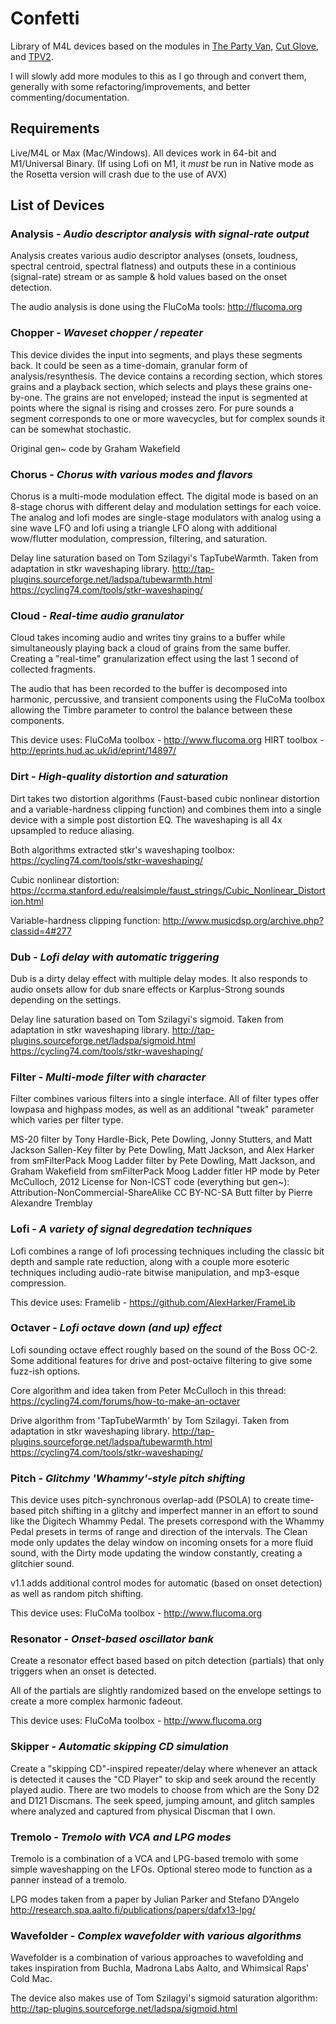 # Confetti

Library of M4L devices based on the modules in [The Party Van](http://rodrigoconstanzo.com/the-party-van/), [Cut Glove](http://rodrigoconstanzo.com/cut-glove/), and [TPV2](https://github.com/rconstanzo/tpv2).

I will slowly add more modules to this as I go through and convert them, generally with some refactoring/improvements, and better commenting/documentation.

## Requirements

Live/M4L or Max (Mac/Windows).
All devices work in 64-bit and M1/Universal Binary. (If using Lofi on M1, it *must* be run in Native mode as the Rosetta version will crash due to the use of AVX)

## List of Devices

### **Analysis** - *Audio descriptor analysis with signal-rate output*
Analysis creates various audio descriptor analyses (onsets, loudness, spectral centroid, spectral flatness) and outputs these in a continious (signal-rate) stream or as sample & hold values based on the onset detection.

The audio analysis is done using the FluCoMa tools:
http://flucoma.org

### **Chopper** - *Waveset chopper / repeater*
This device divides the input into segments, and plays these segments back. It could be seen as a time-domain, granular form of analysis/resynthesis. The device contains a recording section, which stores grains and a playback section, which selects and plays these grains one-by-one. The grains are not enveloped;	instead the input is segmented at points where the signal is rising and crosses zero. For pure sounds a segment corresponds to one or more wavecycles,	but for complex sounds it can be somewhat stochastic.

Original gen~ code by	Graham Wakefield

### **Chorus** - *Chorus with various modes and flavors*
Chorus is a multi-mode modulation effect. The digital mode is based on an 8-stage chorus with different delay and modulation settings for each voice. The analog and lofi modes are single-stage modulators with analog using a sine wave LFO and lofi using a triangle LFO along with additional wow/flutter modulation, compression, filtering, and saturation.

Delay line saturation based on Tom Szilagyi's TapTubeWarmth. Taken from adaptation in stkr waveshaping library.
http://tap-plugins.sourceforge.net/ladspa/tubewarmth.html
https://cycling74.com/tools/stkr-waveshaping/

### **Cloud** - *Real-time audio granulator*
Cloud takes incoming audio and writes tiny grains to a buffer while simultaneously playing back a cloud of grains from the same buffer. Creating a "real-time" granularization effect using the last 1 second of collected fragments.

The audio that has been recorded to the buffer is decomposed into harmonic, percussive, and transient components using the FluCoMa toolbox allowing the Timbre parameter to control the balance between these components.

This device uses:
FluCoMa toolbox - http://www.flucoma.org
HIRT toolbox - http://eprints.hud.ac.uk/id/eprint/14897/

### **Dirt** - *High-quality distortion and saturation*
Dirt takes two distortion algorithms (Faust-based cubic nonlinear distortion and a variable-hardness clipping function) and combines them into a single device with a simple post distortion EQ. The waveshaping is all 4x upsampled to reduce aliasing.

Both algorithms extracted stkr's waveshaping toolbox:
https://cycling74.com/tools/stkr-waveshaping/

Cubic nonlinear distortion:
https://ccrma.stanford.edu/realsimple/faust_strings/Cubic_Nonlinear_Distortion.html

Variable-hardness clipping function:
http://www.musicdsp.org/archive.php?classid=4#277

### **Dub** - *Lofi delay with automatic triggering*
Dub is a dirty delay effect with multiple delay modes. It also responds to audio onsets allow for dub snare effects or Karplus-Strong sounds depending on the settings.

Delay line saturation based on Tom Szilagyi's sigmoid. Taken from adaptation in stkr waveshaping library.
http://tap-plugins.sourceforge.net/ladspa/sigmoid.html
https://cycling74.com/tools/stkr-waveshaping/

### **Filter** - *Multi-mode filter with character*
Filter combines various filters into a single interface. All of filter types offer lowpasa and highpass modes, as well as an additional "tweak" parameter which varies per filter type.

MS-20 filter by Tony Hardle-Bick, Pete Dowling, Jonny Stutters, and Matt Jackson
Sallen-Key filter by Pete Dowling, Matt Jackson, and Alex Harker from smFilterPack
Moog Ladder filter by Pete Dowling, Matt Jackson, and Graham Wakefield from smFilterPack
Moog Ladder fitler HP mode by Peter McCulloch, 2012 License for Non-ICST code (everything but gen~):
Attribution-NonCommercial-ShareAlike CC BY-NC-SA
Butt filter by Pierre Alexandre Tremblay

### **Lofi** - *A variety of signal degredation techniques*
Lofi combines a range of lofi processing techniques including the classic bit depth and sample rate reduction, along with a couple more esoteric techniques including audio-rate bitwise manipulation, and mp3-esque compression.

This device uses:
Framelib - https://github.com/AlexHarker/FrameLib

### **Octaver** - *Lofi octave down (and up) effect*
Lofi sounding octave effect roughly based on the sound of the Boss OC-2.
Some additional features for drive and post-octaive filtering to give some fuzz-ish options.

Core algorithm and idea taken from Peter McCulloch in this thread:
https://cycling74.com/forums/how-to-make-an-octaver

Drive algorithm from 'TapTubeWarmth' by Tom Szilagyi. Taken from adaptation in stkr waveshaping library.
http://tap-plugins.sourceforge.net/ladspa/tubewarmth.html
https://cycling74.com/tools/stkr-waveshaping/

### **Pitch** - *Glitchmy 'Whammy'-style pitch shifting*
This device uses pitch-synchronous overlap-add (PSOLA) to create time-based pitch shifting in a glitchy and imperfect manner in an effort to sound like the Digitech Whammy Pedal. The presets correspond with the Whammy Pedal presets in terms of range and direction of the intervals. The Clean mode only updates the delay window on incoming onsets for a more fluid sound, with the Dirty mode updating the window constantly, creating a glitchier sound.

v1.1 adds additional control modes for automatic (based on onset detection) as well as random pitch shifting.

This device uses:
FluCoMa toolbox - http://www.flucoma.org

### **Resonator** - *Onset-based oscillator bank*
Create a resonator effect based based on pitch detection (partials) that only triggers when an onset is detected.

All of the partials are slightly randomized based on the envelope settings to create a more complex harmonic fadeout.

This device uses:
FluCoMa toolbox - http://www.flucoma.org

### **Skipper** - *Automatic skipping CD simulation*
Create a "skipping CD"-inspired repeater/delay where whenever an attack is detected it causes the "CD Player" to skip and seek around the recently played audio. There are two models to choose from which are the Sony D2 and D121 Discmans. The seek speed, jumping amount, and glitch samples where analyzed and captured from physical Discman that I own.

### **Tremolo** - *Tremolo with VCA and LPG modes*
Tremolo is a combination of a VCA and LPG-based tremolo with some simple waveshapping on the LFOs.
Optional stereo mode to function as a panner instead of a tremolo.

LPG modes taken from a paper by Julian Parker and Stefano D’Angelo
http://research.spa.aalto.fi/publications/papers/dafx13-lpg/

### **Wavefolder** - *Complex wavefolder with various algorithms*
Wavefolder is a combination of various approaches to wavefolding and takes inspiration from Buchla, Madrona Labs Aalto, and Whimsical Raps' Cold Mac.

The device also makes use of Tom Szilagyi's sigmoid saturation algorithm:
http://tap-plugins.sourceforge.net/ladspa/sigmoid.html
